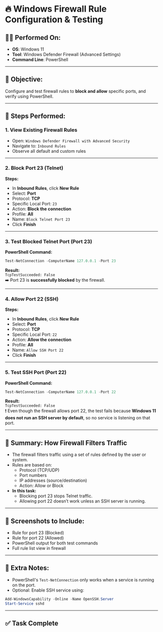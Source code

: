 # 🔥 Windows Firewall Rule Configuration & Testing

## 👩‍💻 Performed On:
- **OS**: Windows 11
- **Tool**: Windows Defender Firewall (Advanced Settings)
- **Command Line**: PowerShell

---

## 📌 Objective:
Configure and test firewall rules to **block and allow** specific ports, and verify using PowerShell.

---

## 🧪 Steps Performed:

### 1. View Existing Firewall Rules
- Open: `Windows Defender Firewall with Advanced Security`
- Navigate to: `Inbound Rules`
- Observe all default and custom rules

---

### 2. Block Port 23 (Telnet)
**Steps:**
- In **Inbound Rules**, click **New Rule**
- Select: **Port**
- Protocol: **TCP**
- Specific Local Port: `23`
- Action: **Block the connection**
- Profile: **All**
- Name: `Block Telnet Port 23`
- Click **Finish**

---

### 3. Test Blocked Telnet Port (Port 23)
**PowerShell Command:**
```powershell
Test-NetConnection -ComputerName 127.0.0.1 -Port 23
```
**Result:**  
`TcpTestSucceeded: False`  
➡️ Port 23 is **successfully blocked** by the firewall.

---

### 4. Allow Port 22 (SSH)
**Steps:**
- In **Inbound Rules**, click **New Rule**
- Select: **Port**
- Protocol: **TCP**
- Specific Local Port: `22`
- Action: **Allow the connection**
- Profile: **All**
- Name: `Allow SSH Port 22`
- Click **Finish**

---

### 5. Test SSH Port (Port 22)
**PowerShell Command:**
```powershell
Test-NetConnection -ComputerName 127.0.0.1 -Port 22
```
**Result:**  
`TcpTestSucceeded: False`  
❗ Even though the firewall allows port 22, the test fails because **Windows 11 does not run an SSH server by default**, so no service is listening on that port.

---

## 🎯 Summary: How Firewall Filters Traffic

- The firewall filters traffic using a set of rules defined by the user or system.
- Rules are based on:
  - Protocol (TCP/UDP)
  - Port numbers
  - IP addresses (source/destination)
  - Action: Allow or Block
- **In this task:**
  - Blocking port 23 stops Telnet traffic.
  - Allowing port 22 doesn’t work unless an SSH server is running.

---

## 📸 Screenshots to Include:
- Rule for port 23 (Blocked)
- Rule for port 22 (Allowed)
- PowerShell output for both test commands
- Full rule list view in firewall

---

## 📝 Extra Notes:
- PowerShell's `Test-NetConnection` only works when a service is running on the port.
- Optional: Enable SSH service using:
```powershell
Add-WindowsCapability -Online -Name OpenSSH.Server
Start-Service sshd
```

---

## ✅ Task Complete
